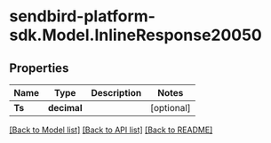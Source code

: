 
# sendbird-platform-sdk.Model.InlineResponse20050

## Properties

Name | Type | Description | Notes
------------ | ------------- | ------------- | -------------
**Ts** | **decimal** |  | [optional] 

[[Back to Model list]](../README.md#documentation-for-models)
[[Back to API list]](../README.md#documentation-for-api-endpoints)
[[Back to README]](../README.md)

